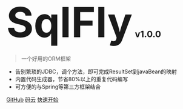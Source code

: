 <!-- ![logo](sqlfly-logo.png) -->
<!-- # <b2 style="font-size: 120px;">SqlFly</b2> <small>v1.0.0</small> -->



<!-- <img style="width: 100px; height: 100px; vertical-align: top;" src="sqlfly-logo.png"  alt="logo" align=center /> -->

# <b2 style="font-size: 110px;">SqlFly</b2> <small>v1.0.0</small>

> 一个好用的ORM框架

- 告别繁琐的JDBC，调个方法，即可完成ResultSet到javaBean的映射
- 内置代码生成器，节省80%以上的重复代码编写 
- 可方便的与Spring等第三方框架结合

[GitHub](https://github.com/click33/sqlfly)
[码云](https://gitee.com/click33/SqlFly)
[快速开始](#介绍)

